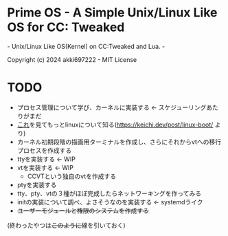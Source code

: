 # Prime OS - A Simple Unix/Linux Like OS for CC: Tweaked
\- Unix/Linux Like OS(Kernel) on CC:Tweaked and Lua. \-

Copyright (c) 2024 akki697222 \- MIT License
# TODO
- プロセス管理について学び、カーネルに実装する <- スケジューリングあたりがまだ
- [これ](https://0xax.gitbooks.io/linux-insides/content/index.html)を見てもっとlinuxについて知る(https://keichi.dev/post/linux-boot/ より)
- カーネル初期段階の描画用ターミナルを作成し、さらにそれからvtへの移行プロセスを作成する
- ttyを実装する <- WIP
- vtを実装する <- WIP
  - CCVTという独自のvtを作成する
- ptyを実装する
- tty、pty、vtの３種がほぼ完成したらネットワーキングを作ってみる
- initの実装について調べ、よさそうなのを実装する <- systemdライク
- ~~ユーザーモジュールと権限のシステムを作成する~~

(終わったやつは~~このように~~線を引いておく)